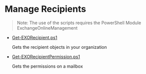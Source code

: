 # Manage Recipients

> Note: The use of the scripts requires the PowerShell Module ExchangeOnlineManagement

+ [Get-EXORecipient.ps1](./Get-EXORecipient.ps1)

	Gets the recipient objects in your organization

+ [Get-EXORecipientPermission.ps1](./Get-EXORecipientPermission.ps1)

	Gets the permissions on a mailbox